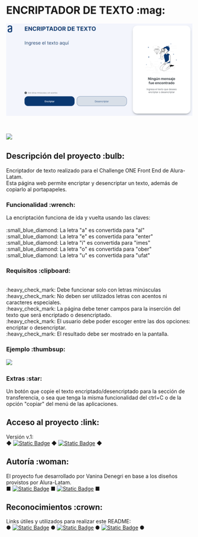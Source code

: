 <h1>ENCRIPTADOR DE TEXTO :mag:</h1>

<p align="center">
    <img src="./assets/Portada.png" alt="vista del encriptador" width="600">
</p>
<br>
<p align="left">
    <img src="https://img.shields.io/badge/STATUS-EN%20DESAROLLO-green">
</p>


<h2>Descripción del proyecto :bulb:</h2>
<p>
    Encriptador de texto realizado para el Challenge ONE Front End de Alura-Latam.
    <br>Esta página web permite encriptar y desencriptar un texto, además de copiarlo al portapapeles.
</p>

<h3>Funcionalidad :wrench:</h3>
<p>
    La encriptación funciona de ida y vuelta usando las claves:
    <br>
    <br>:small_blue_diamond: La letra "a" es convertida para "al"
    <br>:small_blue_diamond: La letra "e" es convertida para "enter"
    <br>:small_blue_diamond: La letra "i" es convertida para "imes"
    <br>:small_blue_diamond: La letra "o" es convertida para "ober"
    <br>:small_blue_diamond: La letra "u" es convertida para "ufat"
</p>

<h3>Requisitos :clipboard:</h3>
<p>
    <br>:heavy_check_mark: Debe funcionar solo con letras minúsculas
    <br>:heavy_check_mark: No deben ser utilizados letras con acentos ni caracteres especiales.
    <br>:heavy_check_mark: La página debe tener campos para la inserción del texto que será encriptado o desencriptado.
    <br>:heavy_check_mark: El usuario debe poder escoger entre las dos opciones: encriptar o desencriptar.
    <br>:heavy_check_mark: El resultado debe ser mostrado en la pantalla.
</p>

<h3>Ejemplo :thumbsup:</h3>      
<p align="left">
    <img src="https://img.shields.io/badge/gato_=>_galtober_<=>_galtober_=>_gato-gray?style=flat">
</p>

<h3>Extras :star:</h3>
<p>
    Un botón que copie el texto encriptado/desencriptado para la sección de transferencia, o sea que tenga la misma funcionalidad del ctrl+C o de la opción "copiar" del menú de las aplicaciones.
</p>

<h2>Acceso al proyecto :link:</h2>
<p> 
    Versión v.1:
<br> 
    &#9670;
    <a href="https://github.com/VannDennOk/encriptador-texto-alura"><img alt="Static Badge" src="https://img.shields.io/badge/GitHub_del_proyecto_v1-darkviolet"></a> 
    &#9670; 
    <a href="https://vanndennok.github.io/encriptador-texto-alura"><img alt="Static Badge" src="https://img.shields.io/badge/GitHub_Page_v1-darkviolet"></a> 
    &#9670;
</p>

<h2>Autoría :woman:</h2>
<p>
    El proyecto fue desarrollado por Vanina Denegri en base a los diseños provistos por Alura-Latam.
<br>
    &#9632;
    <a href="https://github.com/VannDennOk/"><img alt="Static Badge" src="https://img.shields.io/badge/Mi_perfil_de_GitHub-blue"></a> 
    &#9632; 
    <a href="https://www.linkedin.com/in/vaninadenegri/"><img alt="Static Badge" src="https://img.shields.io/badge/Mi_perfil_de_LinkedIn-darkblue"></a> 
    &#9632;
</p>

<h2>Reconocimientos :crown:</h2>
<p>
    Links útiles y utilizados para realizar este README:
<br>
    &#9679;
    <a href="https://gist.github.com/rxaviers/7360908"><img alt="Static Badge" src="https://img.shields.io/badge/Lista_de_emojis_para_GitHub-darkslategray"></a>
    &#9679;
    <a href="https://shields.io"><img alt="Static Badge" src="https://img.shields.io/badge/Img Shields-darkslategray"></a>
    &#9679;
    <a href="https://github.com/othneildrew/Best-README-Template/tree/master"><img alt="Static Badge" src="https://img.shields.io/badge/Ejemplo_Modelo_de_ReadMe-darkslategray "></a>
    &#9679; 
</p>
